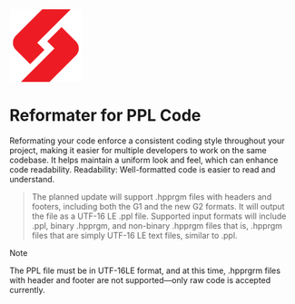 <img src="https://raw.githubusercontent.com/Insoft-UK/Insoft-UK/main/assets/silhouette-logo.svg" style="width: 128px" />

# Reformater for PPL Code
Reformating your code enforce a consistent coding style throughout your project, making it easier for multiple developers to work on the same codebase. It helps maintain a uniform look and feel, which can enhance code readability. Readability: Well-formatted code is easier to read and understand.

> The planned update will support .hpprgm files with headers and footers, including both the G1 and the new G2 formats. It will output the file as a UTF-16 LE .ppl file. Supported input formats will include .ppl, binary .hpprgm, and non-binary .hpprgm files that is, .hpprgm files that are simply UTF-16 LE text files, similar to .ppl.

> [!NOTE]
The PPL file must be in UTF-16LE format, and at this time, .hpprgrm files with header and footer are not supported—only raw code is accepted currently.
